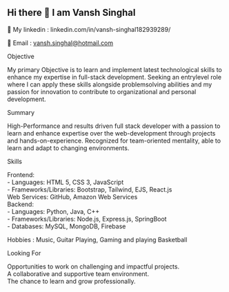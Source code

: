 ## Hi there 👋 I am Vansh Singhal

🤔 My linkedin : linkedin.com/in/vansh-singhal182939289/

📨 Email : vansh.singhal@hotmail.com

Objective

My primary Objective is to learn and implement latest technological skills to enhance my expertise in full-stack development. Seeking an entrylevel role where I can apply these skills alongside problemsolving abilities and my passion for innovation to contribute to organizational and personal development.

Summary

High-Performance and results driven full stack developer with a passion to learn and enhance expertise over the web-development through projects and hands-on-experience. Recognized for team-oriented mentality, able to learn and adapt to changing environments.

Skills  
  
Frontend:  
    - Languages: HTML 5, CSS 3, JavaScript  
    - Frameworks/Libraries: Bootstrap, Tailwind, EJS, React.js   
Web Services: GitHub, Amazon Web Services  
Backend:  
    - Languages: Python, Java, C++  
    - Frameworks/Libraries: Node.js, Express.js, SpringBoot  
    - Databases: MySQL, MongoDB, Firebase  

Hobbies : Music, Guitar Playing, Gaming and playing Basketball  

Looking For  

Opportunities to work on challenging and impactful projects.  
A collaborative and supportive team environment.  
The chance to learn and grow professionally.  

